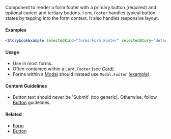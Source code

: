 Component to render a form footer with a primary button (required) and optional cancel and tertiary buttons.
`Form.Footer` handles typical button states by tapping into the form context. It also handles responsive layout.

#### Examples

```jsx noeditor
<StorybookExample selectedKind="forms|Form.Footer" selectedStory="default" />
```

#### Usage

- Use in most forms.
- Often contained within a `Card.Footer` (see [Card](#!/Card)).
- Forms within a [Modal](#!/Modal) should instead use `Modal.Footer`
  ([example](http://ui.zenefits.com/app/stories/?selectedKind=forms|Form&selectedStory=modal%20form)).

#### Content Guidelines

- Button text should never be 'Submit' (too generic). Otherwise, follow [Button](#!/Button) guidelines.

#### Related

- [Form](#!/Form)
- [Button](#!/Button)
